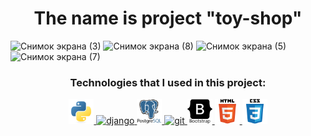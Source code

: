 <h1 align="center"> The name is project "toy-shop" </h1>

![Снимок экрана (3)](https://user-images.githubusercontent.com/91189823/137213378-d3d233a2-41d0-41f5-b72a-5b73efa52091.png)
![Снимок экрана (8)](https://user-images.githubusercontent.com/80538140/137214163-15b0bef0-8752-4d71-8a18-1f5e34eb68f3.png)
![Снимок экрана (5)](https://user-images.githubusercontent.com/80538140/137213705-22c0c6af-8e68-47aa-9750-51a0b39e679d.png)
![Снимок экрана (7)](https://user-images.githubusercontent.com/80538140/137213741-ee620de7-ca76-484d-afd8-4713cbec6a7f.png)

<h3 align="center">Technologies that I used in this project:</h3>
<p align="center"><a href="https://www.python.org" target="_blank"> <img src="https://raw.githubusercontent.com/devicons/devicon/master/icons/python/python-original.svg" alt="python" width="40" height="40"/> </a> <a href="https://www.djangoproject.com/" target="_blank"> <img src="https://img.icons8.com/color/512/django.png" alt="django" width="40" height="40"/> </a> <a href="https://www.postgresql.org" target="_blank"> <img src="https://raw.githubusercontent.com/devicons/devicon/master/icons/postgresql/postgresql-original-wordmark.svg" alt="postgresql" width="40" height="40"/> </a> <a href="https://git-scm.com/" target="_blank"> <img src="https://www.vectorlogo.zone/logos/git-scm/git-scm-icon.svg" alt="git" width="40" height="40"/> </a>  <a href="https://getbootstrap.com" target="_blank"> <img src="https://raw.githubusercontent.com/devicons/devicon/master/icons/bootstrap/bootstrap-plain-wordmark.svg" alt="bootstrap" width="40" height="40"/> </a> <a href="https://www.w3.org/html/" target="_blank"> <img src="https://raw.githubusercontent.com/devicons/devicon/master/icons/html5/html5-original-wordmark.svg" alt="html5" width="40" height="40"/> </a> <a href="https://www.w3schools.com/css/" target="_blank"> <img src="https://raw.githubusercontent.com/devicons/devicon/master/icons/css3/css3-original-wordmark.svg" alt="css3" width="40" height="40"/> </a> </p>
